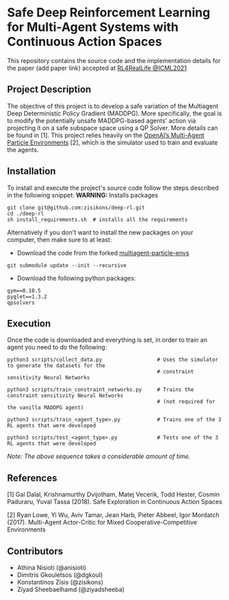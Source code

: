 # Safe Deep Reinforcement Learning for Multi-Agent Systems with Continuous Action Spaces

This repository contains the source code and the implementation details for the paper (add paper link)
accepted at [RL4RealLife @ICML2021](https://sites.google.com/view/RL4RealLife)

## Project Description
The objective of this project is to develop a safe variation of the Multiagent Deep Deterministic Policy Gradient (MADDPG). More specifically, the goal is to modify the potentially unsafe MADDPG-based agents' action via projecting it on a safe subspace space using a QP Solver. More details can be found in [1]. This project relies heavily on the [OpenAI’s Multi-Agent Particle Environments](https://github.com/openai/multiagent-particle-envs) [2], which is the simulator used to train and evaluate the agents.

## Installation
To install and execute the project's source code follow the steps described in the following snippet:
**WARNING:** Installs packages

```
git clone git@github.com:zisikons/deep-rl.git
cd ./deep-rl
sh install_requirements.sh  # installs all the requirements
```

Alternatively if you don't want to install the new packages on your computer, then make sure to at least:
* Download the code from the forked [multiagent-particle-envs](https://github.com/zisikons/multiagent-particle-envs/tree/a8ba7c4c49edbb7c164426fb90e141af465380b1)
```
git submodule update --init --recursive
```
* Download the following python packages:
```
gym==0.10.5
pyglet==1.3.2
qpsolvers
```

## Execution
Once the code is downloaded and everything is set, in order to train an agent you need to do the following:
```
python3 scripts/collect_data.py                  # Uses the simulator to generate the datasets for the
                                                 # constraint sensitivity Neural Networks
                                    
python3 scripts/train_constraint_networks.py     # Trains the constraint sensitivity Neural Networks
                                                 # (not required for the vanilla MADDPG agent) 

python3 scripts/train_<agent_type>.py            # Trains one of the 3 RL agents that were developed
                                       
python3 scripts/test_<agent_type>.py             # Tests one of the 3 RL agents that were developed            
```
*Note: The above sequence takes a considerable amount of time.*


## References
<a id="1">[1]</a>
Gal Dalal, Krishnamurthy Dvijotham, Matej Vecerik, Todd Hester, Cosmin Paduraru, Yuval Tassa (2018). 
Safe Exploration in Continuous Action Spaces

<a id="1">[2]</a>
Ryan Lowe, Yi Wu, Aviv Tamar, Jean Harb, Pieter Abbeel, Igor Mordatch (2017).
Multi-Agent Actor-Critic for Mixed Cooperative-Competitive Environments


## Contributors
- Athina Nisioti (@anisioti)
- Dimitris Gkouletsos (@dgkoul)
- Konstantinos Zisis (@zisikons)
- Ziyad Sheebaelhamd (@ziyadsheeba)
